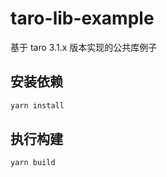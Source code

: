 # taro-lib-example
基于 taro 3.1.x 版本实现的公共库例子

## 安装依赖
```bash
yarn install
```

## 执行构建
```bash
yarn build
```